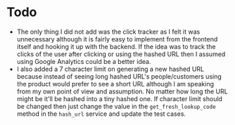 # Todo

- The only thing I did not add was the click tracker as I felt it was
  unnecessary although it is fairly easy to implement from the frontend itself
  and hooking it up with the backend. If the idea was to track the clicks of the
  user after clicking or using the hashed URL then I assumed using Google
  Analytics could be a better idea.
- I also added a 7 character limit on generating a new hashed URL because
  instead of seeing long hashed URL's people/customers using the product would
  prefer to see a short URL although I am speaking from my own point of view and
  assumption. No matter how long the URL might be it'll be hashed into a tiny
  hashed one. If character limit should be changed then just change the value in
  the `get_fresh_lookup_code` method in the `hash_url` service and update the
  test cases.
